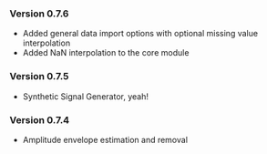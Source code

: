 ### Version 0.7.6

- Added general data import options with optional missing value interpolation
- Added NaN interpolation to the core module

### Version 0.7.5

- Synthetic Signal Generator, yeah!

### Version 0.7.4

- Amplitude envelope estimation and removal

	
